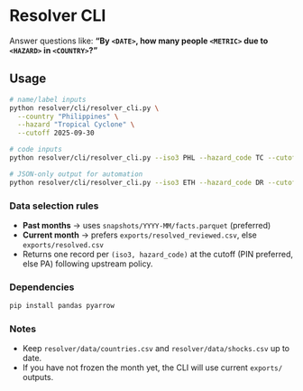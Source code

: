 # Resolver CLI

Answer questions like:
**“By `<DATE>`, how many people `<METRIC>` due to `<HAZARD>` in `<COUNTRY>`?”**

## Usage

```bash
# name/label inputs
python resolver/cli/resolver_cli.py \
  --country "Philippines" \
  --hazard "Tropical Cyclone" \
  --cutoff 2025-09-30

# code inputs
python resolver/cli/resolver_cli.py --iso3 PHL --hazard_code TC --cutoff 2025-09-30

# JSON-only output for automation
python resolver/cli/resolver_cli.py --iso3 ETH --hazard_code DR --cutoff 2025-08-31 --json_only
```

### Data selection rules

- **Past months** → uses `snapshots/YYYY-MM/facts.parquet` (preferred)
- **Current month** → prefers `exports/resolved_reviewed.csv`, else `exports/resolved.csv`
- Returns one record per `(iso3, hazard_code)` at the cutoff (PIN preferred, else PA) following upstream policy.

### Dependencies

```bash
pip install pandas pyarrow
```

### Notes

- Keep `resolver/data/countries.csv` and `resolver/data/shocks.csv` up to date.
- If you have not frozen the month yet, the CLI will use current `exports/` outputs.
